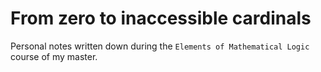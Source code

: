 # From zero to inaccessible cardinals
Personal notes written down during the ``Elements of Mathematical Logic`` course of my master.
